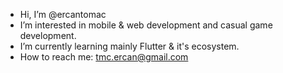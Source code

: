 - Hi, I’m @ercantomac
- I’m interested in mobile & web development and casual game development.
- I’m currently learning mainly Flutter & it's ecosystem.
- How to reach me: tmc.ercan@gmail.com

<!---
ercantomac/ercantomac is a ✨ special ✨ repository because its `README.md` (this file) appears on your GitHub profile.
You can click the Preview link to take a look at your changes.
--->
